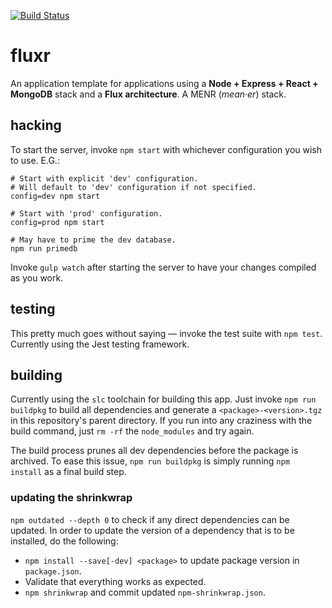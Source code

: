 [![Build Status](https://travis-ci.org/TheDodd/fluxr.svg?branch=master)](https://travis-ci.org/TheDodd/fluxr)

fluxr
=====
An application template for applications using a **Node + Express + React + MongoDB** stack and a **Flux architecture**. A MENR (*mean·er*) stack.

## hacking
To start the server, invoke ``npm start`` with whichever configuration you wish to use. E.G.:

    # Start with explicit 'dev' configuration.
    # Will default to 'dev' configuration if not specified.
    config=dev npm start

    # Start with 'prod' configuration.
    config=prod npm start

    # May have to prime the dev database.
    npm run primedb

Invoke ``gulp watch`` after starting the server to have your changes compiled as you work.

## testing
This pretty much goes without saying — invoke the test suite with ``npm test``. Currently using the Jest testing framework.

## building
Currently using the ``slc`` toolchain for building this app. Just invoke ``npm run buildpkg`` to build all dependencies and generate a ``<package>-<version>.tgz`` in this repository's parent directory. If you run into any craziness with the build command, just ``rm -rf`` the ``node_modules`` and try again.

The build process prunes all dev dependencies before the package is archived. To ease this issue, ``npm run buildpkg`` is simply running ``npm install`` as a final build step.

### updating the shrinkwrap
``npm outdated --depth 0`` to check if any direct dependencies can be updated. In order to update the version of a dependency that is to be installed, do the following:
- ``npm install --save[-dev] <package>`` to update package version in ``package.json``.
- Validate that everything works as expected.
- ``npm shrinkwrap`` and commit updated ``npm-shrinkwrap.json``.
